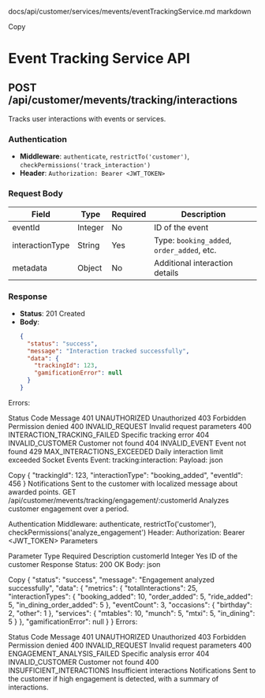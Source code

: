 docs/api/customer/services/mevents/eventTrackingService.md
markdown

Copy
# Event Tracking Service API

## POST /api/customer/mevents/tracking/interactions

Tracks user interactions with events or services.

### Authentication
- **Middleware**: `authenticate`, `restrictTo('customer')`, `checkPermissions('track_interaction')`
- **Header**: `Authorization: Bearer <JWT_TOKEN>`

### Request Body
| Field           | Type   | Required | Description                              |
|-----------------|--------|----------|------------------------------------------|
| eventId         | Integer| No       | ID of the event                          |
| interactionType | String | Yes      | Type: `booking_added`, `order_added`, etc.|
| metadata        | Object | No       | Additional interaction details            |

### Response
- **Status**: 201 Created
- **Body**:
  ```json
  {
    "status": "success",
    "message": "Interaction tracked successfully",
    "data": {
      "trackingId": 123,
      "gamificationError": null
    }
  }
Errors:

Status	Code	Message
401	UNAUTHORIZED	Unauthorized
403	Forbidden	Permission denied
400	INVALID_REQUEST	Invalid request parameters
400	INTERACTION_TRACKING_FAILED	Specific tracking error
404	INVALID_CUSTOMER	Customer not found
404	INVALID_EVENT	Event not found
429	MAX_INTERACTIONS_EXCEEDED	Daily interaction limit exceeded
Socket Events
Event: tracking:interaction:<customerId>
Payload:
json

Copy
{
  "trackingId": 123,
  "interactionType": "booking_added",
  "eventId": 456
}
Notifications
Sent to the customer with localized message about awarded points.
GET /api/customer/mevents/tracking/engagement/:customerId
Analyzes customer engagement over a period.

Authentication
Middleware: authenticate, restrictTo('customer'), checkPermissions('analyze_engagement')
Header: Authorization: Bearer <JWT_TOKEN>
Parameters

Parameter	Type	Required	Description
customerId	Integer	Yes	ID of the customer
Response
Status: 200 OK
Body:
json

Copy
{
  "status": "success",
  "message": "Engagement analyzed successfully",
  "data": {
    "metrics": {
      "totalInteractions": 25,
      "interactionTypes": {
        "booking_added": 10,
        "order_added": 5,
        "ride_added": 5,
        "in_dining_order_added": 5
      },
      "eventCount": 3,
      "occasions": {
        "birthday": 2,
        "other": 1
      },
      "services": {
        "mtables": 10,
        "munch": 5,
        "mtxi": 5,
        "in_dining": 5
      }
    },
    "gamificationError": null
  }
}
Errors:

Status	Code	Message
401	UNAUTHORIZED	Unauthorized
403	Forbidden	Permission denied
400	INVALID_REQUEST	Invalid request parameters
400	ENGAGEMENT_ANALYSIS_FAILED	Specific analysis error
404	INVALID_CUSTOMER	Customer not found
400	INSUFFICIENT_INTERACTIONS	Insufficient interactions
Notifications
Sent to the customer if high engagement is detected, with a summary of interactions.